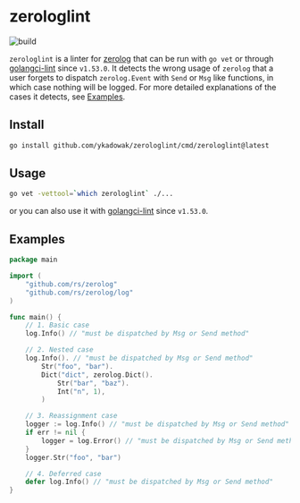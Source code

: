 # zerologlint
![build](https://github.com/ykadowak/zerologlint/actions/workflows/testing.yaml/badge.svg)

`zerologlint` is a linter for [zerolog](https://github.com/rs/zerolog) that can be run with `go vet` or through [golangci-lint](https://golangci-lint.run/) since `v1.53.0`.
It detects the wrong usage of `zerolog` that a user forgets to dispatch `zerolog.Event` with `Send` or `Msg` like functions, in which case nothing will be logged. For more detailed explanations of the cases it detects, see [Examples](#Example).

## Install

```bash
go install github.com/ykadowak/zerologlint/cmd/zerologlint@latest
```

## Usage
```bash
go vet -vettool=`which zerologlint` ./...
```

or you can also use it with [golangci-lint](https://golangci-lint.run/) since `v1.53.0`.

## Examples
```go
package main

import (
    "github.com/rs/zerolog"
    "github.com/rs/zerolog/log"
)

func main() {
    // 1. Basic case
    log.Info() // "must be dispatched by Msg or Send method"

    // 2. Nested case
    log.Info(). // "must be dispatched by Msg or Send method"
        Str("foo", "bar").
        Dict("dict", zerolog.Dict().
            Str("bar", "baz").
            Int("n", 1),
        )

    // 3. Reassignment case
    logger := log.Info() // "must be dispatched by Msg or Send method"
    if err != nil {
        logger = log.Error() // "must be dispatched by Msg or Send method"
    }
    logger.Str("foo", "bar")

    // 4. Deferred case
    defer log.Info() // "must be dispatched by Msg or Send method"
}
```
